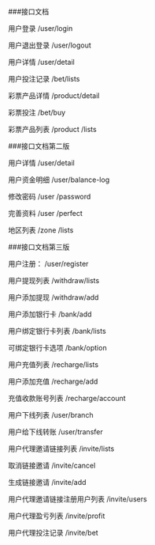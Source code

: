 ###接口文档

用户登录
/user/login 

用户退出登录
/user/logout 

用户详情
/user/detail

用户投注记录
/bet/lists

彩票产品详情
/product/detail

彩票投注
/bet/buy

彩票产品列表
/product /lists


###接口文档第二版

用户详情
/user/detail

用户资金明细
/user/balance-log

修改密码
/user /password

完善资料
/user /perfect

地区列表
/zone /lists


###接口文档第三版

用户注册：
/user/register

用户提现列表
/withdraw/lists

用户添加提现
/withdraw/add

用户添加银行卡
/bank/add

用户绑定银行卡列表
/bank/lists

可绑定银行卡选项
/bank/option

用户充值列表
/recharge/lists 

用户添加充值
/recharge/add

充值收款账号列表
/recharge/account

用户下线列表
/user/branch

用户给下线转账
/user/transfer

用户代理邀请链接列表
/invite/lists

取消链接邀请
/invite/cancel

生成链接邀请
/invite/add

用户代理邀请链接注册用户列表
/invite/users

用户代理盈亏列表
/invite/profit

用户代理投注记录
/invite/bet
